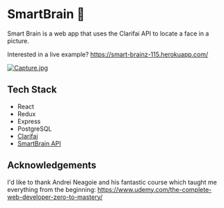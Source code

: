 # SmartBrain 🧠

Smart Brain is a web app that uses the Clarifai API to locate a face in a picture.

Interested in a live example? https://smart-brainz-115.herokuapp.com/ 

[![Capture.jpg](https://i.postimg.cc/jS18VsDK/Capture.jpg)](https://postimg.cc/nXvKBfKw)


## Tech Stack
 - React
 - Redux
 - Express
 - PostgreSQL
 - [Clarifai](https://www.clarifai.com/models/ai-face-detection)
 - [SmartBrain API](https://github.com/dhruvsingh510/smart-brain-api)
 

## Acknowledgements
I'd like to thank Andrei Neagoie and his fantastic course which taught me everything from the beginning: https://www.udemy.com/the-complete-web-developer-zero-to-mastery/
